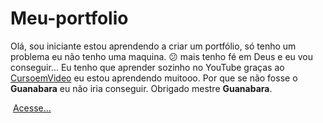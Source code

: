 # Meu-portfolio
<p>Olá, sou iniciante estou aprendendo a criar um portfólio, só tenho um problema eu não tenho uma maquina. &#128533; mais tenho fé em Deus e eu vou conseguir... Eu tenho que aprender sozinho no YouTube graças ao <a href="https://www.youtube.com/@CursoemVideo">CursoemVideo</a> eu estou aprendendo muitooo. Por que se não fosse o <strong>Guanabara</strong> eu não iria conseguir. Obrigado mestre <strong>Guanabara</strong>.</p>
<img src="" alt="">
<a href="https://francisco-jt.github.io/Meu-portfolio/"> 
 Acesse...
</a>
